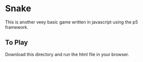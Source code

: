 # Snake
This is another veey basic game written in javascript using the p5 framework.
## To Play
Download this directory and run the html file in your browser.
